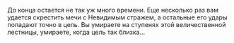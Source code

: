 До конца остается не так уж много времени. Еще несколько раз вам удается скрестить мечи с Невидимым стражем, а остальные его удары попадают точно в цель. Вы умираете на ступенях этой величественной лестницы, умираете, когда цель так близка...

